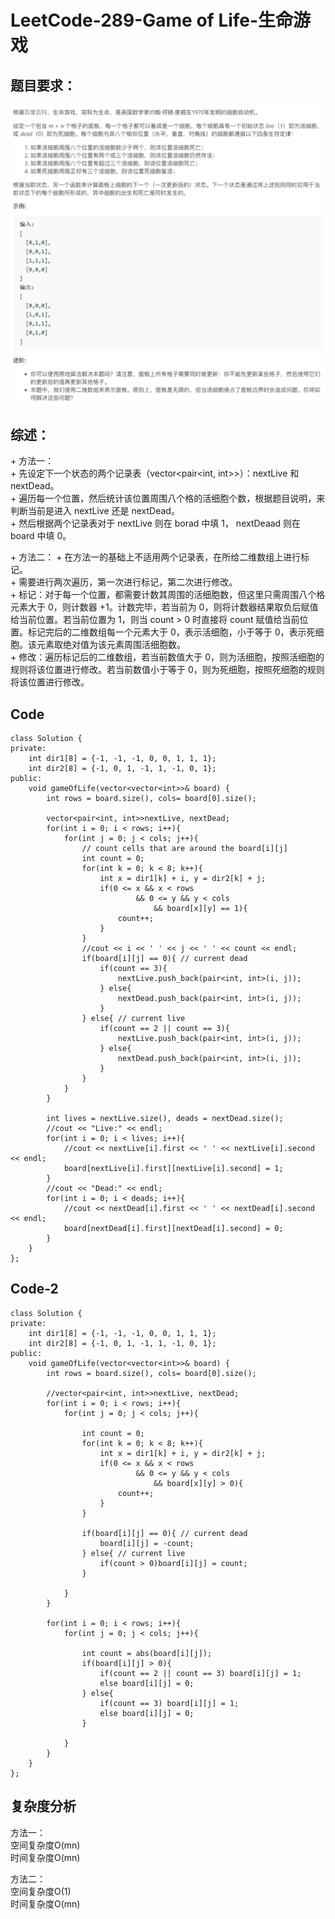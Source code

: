 # LeetCode-289-Game of Life-生命游戏

## 题目要求：
![avatar](https://github.com/JakeChanFangZiyuan20/MyLeetCode/blob/master/img/289.png)

## 综述：  
\+ 方法一：  
\+ 先设定下一个状态的两个记录表（vector<pair<int, int>>）：nextLive 和 nextDead。  
\+ 遍历每一个位置，然后统计该位置周围八个格的活细胞个数，根据题目说明，来判断当前是进入 nextLive 还是 nextDead。  
\+ 然后根据两个记录表对于 nextLive 则在 borad 中填 1， nextDeaad 则在 board 中填 0。  

\+ 方法二：
\+ 在方法一的基础上不适用两个记录表，在所给二维数组上进行标记。  
\+ 需要进行两次遍历，第一次进行标记，第二次进行修改。  
\+ 标记：对于每一个位置，都需要计数其周围的活细胞数，但这里只需周围八个格元素大于 0，则计数器 +1。计数完毕，若当前为 0，则将计数器结果取负后赋值给当前位置。若当前位置为 1，则当 count > 0 时直接将 count 赋值给当前位置。标记完后的二维数组每一个元素大于 0，表示活细胞，小于等于 0，表示死细胞。该元素取绝对值为该元素周围活细胞数。  
\+ 修改：遍历标记后的二维数组，若当前数值大于 0，则为活细胞，按照活细胞的规则将该位置进行修改。若当前数值小于等于 0，则为死细胞，按照死细胞的规则将该位置进行修改。

## Code
```
class Solution {
private:
    int dir1[8] = {-1, -1, -1, 0, 0, 1, 1, 1};
    int dir2[8] = {-1, 0, 1, -1, 1, -1, 0, 1};
public:
    void gameOfLife(vector<vector<int>>& board) {
        int rows = board.size(), cols= board[0].size();
 
        vector<pair<int, int>>nextLive, nextDead;
        for(int i = 0; i < rows; i++){
            for(int j = 0; j < cols; j++){
                // count cells that are around the board[i][j]
                int count = 0;
                for(int k = 0; k < 8; k++){
                    int x = dir1[k] + i, y = dir2[k] + j;
                    if(0 <= x && x < rows 
                            && 0 <= y && y < cols 
                                && board[x][y] == 1){
                        count++;
                    }
                }
                //cout << i << ' ' << j << ' ' << count << endl;
                if(board[i][j] == 0){ // current dead
                    if(count == 3){
                        nextLive.push_back(pair<int, int>(i, j));
                    } else{
                        nextDead.push_back(pair<int, int>(i, j));
                    }
                } else{ // current live
                    if(count == 2 || count == 3){
                        nextLive.push_back(pair<int, int>(i, j));
                    } else{
                        nextDead.push_back(pair<int, int>(i, j));
                    }
                }
            }
        }

        int lives = nextLive.size(), deads = nextDead.size();
        //cout << "Live:" << endl;
        for(int i = 0; i < lives; i++){
            //cout << nextLive[i].first << ' ' << nextLive[i].second << endl;
            board[nextLive[i].first][nextLive[i].second] = 1;
        }
        //cout << "Dead:" << endl;
        for(int i = 0; i < deads; i++){
            //cout << nextDead[i].first << ' ' << nextDead[i].second << endl;
            board[nextDead[i].first][nextDead[i].second] = 0;
        }
    }
};
```

## Code-2
```
class Solution {
private:
    int dir1[8] = {-1, -1, -1, 0, 0, 1, 1, 1};
    int dir2[8] = {-1, 0, 1, -1, 1, -1, 0, 1};
public:
    void gameOfLife(vector<vector<int>>& board) {
        int rows = board.size(), cols= board[0].size();
 
        //vector<pair<int, int>>nextLive, nextDead;
        for(int i = 0; i < rows; i++){
            for(int j = 0; j < cols; j++){

                int count = 0;
                for(int k = 0; k < 8; k++){
                    int x = dir1[k] + i, y = dir2[k] + j;
                    if(0 <= x && x < rows 
                            && 0 <= y && y < cols 
                                && board[x][y] > 0){
                        count++;
                    }
                }

                if(board[i][j] == 0){ // current dead
                    board[i][j] = -count;
                } else{ // current live
                    if(count > 0)board[i][j] = count;
                }

            }
        }

        for(int i = 0; i < rows; i++){
            for(int j = 0; j < cols; j++){

                int count = abs(board[i][j]);
                if(board[i][j] > 0){
                    if(count == 2 || count == 3) board[i][j] = 1;
                    else board[i][j] = 0;
                } else{
                    if(count == 3) board[i][j] = 1;
                    else board[i][j] = 0;
                }

            }
        }
    }
};
```

## 复杂度分析
方法一：  
空间复杂度O(mn)  
时间复杂度O(mn)  

方法二：  
空间复杂度O(1)  
时间复杂度O(mn)  

